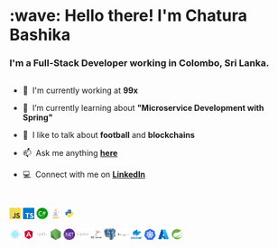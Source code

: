 <h1 align="left" id="macropower-title"> :wave: Hello there! I'm Chatura Bashika</h1>
<h3 align="left">I'm a Full-Stack Developer working in Colombo, Sri Lanka.</h3>

<!-- <div style="display: flex; justify-content: flex-start;">
   <a style="margin-right:2px;" href="https://github.com/melkorCba?tab=followers">
    <img alt="GitHub followers" src="https://img.shields.io/github/followers/melkorCba?color=green&logo=github">
  </a>
<a  href="https://stackoverflow.com/users/9377918/melkorCba" target="_blank">
<img style="border-radius: 6px;" alt="StackOverflow"
src="https://stackoverflow-badge.vercel.app/?userID=9377918" />
</a>



</div> -->

<div style="display: flex; justify-content: space-between;">
    <div>

- :office: &nbsp;I'm currently working at **99x**
- :seedling: &nbsp;I’m currently learning about **"Microservice Development with Spring"**
- :speech_balloon: &nbsp;I like to talk about **football** and **blockchains**
- :mailbox: &nbsp;Ask me anything **[here]**
- :computer: &nbsp;Connect with me on **[LinkedIn]**

    </div>
    <div>

</div>

</div>

<br />

<code><img height="20" alt="javaScript" src="https://raw.githubusercontent.com/github/explore/f874a7ef4edf74c0db9584aa032d9e7a615efc1d/topics/javascript/javascript.png"></code>
<code><img height="20" alt="typeScript" src="https://raw.githubusercontent.com/github/explore/f874a7ef4edf74c0db9584aa032d9e7a615efc1d/topics/typescript/typescript.png"></code>
<code><img height="20" alt="csharp" src="https://raw.githubusercontent.com/github/explore/f874a7ef4edf74c0db9584aa032d9e7a615efc1d/topics/csharp/csharp.png"></code>
<code><img height="20" alt="java" src="https://raw.githubusercontent.com/github/explore/f874a7ef4edf74c0db9584aa032d9e7a615efc1d/topics/java/java.png"></code>
<code><img height="20" alt="python" src="https://raw.githubusercontent.com/github/explore/f874a7ef4edf74c0db9584aa032d9e7a615efc1d/topics/python/python.png"></code>

<code><img height="20" alt="react" src="https://raw.githubusercontent.com/github/explore/f874a7ef4edf74c0db9584aa032d9e7a615efc1d/topics/react/react.png"></code>
<code><img height="20" alt="angular" src="https://raw.githubusercontent.com/github/explore/f874a7ef4edf74c0db9584aa032d9e7a615efc1d/topics/angular/angular.png"></code>
<code><img height="20" alt="nextJs" src="https://raw.githubusercontent.com/github/explore/f874a7ef4edf74c0db9584aa032d9e7a615efc1d/topics/nextjs/nextjs.png"></code>
<code><img height="20" alt="nodejs" src="https://raw.githubusercontent.com/github/explore/f874a7ef4edf74c0db9584aa032d9e7a615efc1d/topics/nodejs/nodejs.png"></code>
<code><img height="20" alt="dotnet" src="https://raw.githubusercontent.com/github/explore/f874a7ef4edf74c0db9584aa032d9e7a615efc1d/topics/dotnet/dotnet.png"></code>
<code><img height="20" alt="express" src="https://raw.githubusercontent.com/github/explore/f874a7ef4edf74c0db9584aa032d9e7a615efc1d/topics/express/express.png"></code>
<code><img height="20" alt="sql-server" src="https://raw.githubusercontent.com/github/explore/f874a7ef4edf74c0db9584aa032d9e7a615efc1d/topics/sql-server/sql-server.png"></code>
<code><img height="20" alt="postgresql" src="https://raw.githubusercontent.com/github/explore/f874a7ef4edf74c0db9584aa032d9e7a615efc1d/topics/postgresql/postgresql.png"></code>
<code><img height="20" alt="mongodb" src="https://raw.githubusercontent.com/github/explore/f874a7ef4edf74c0db9584aa032d9e7a615efc1d/topics/mongodb/mongodb.png"></code>
<code><img height="20" alt="docker" src="https://raw.githubusercontent.com/github/explore/f874a7ef4edf74c0db9584aa032d9e7a615efc1d/topics/docker/docker.png"></code>
<code><img height="20" alt="kubernetes" src="https://raw.githubusercontent.com/github/explore/f874a7ef4edf74c0db9584aa032d9e7a615efc1d/topics/kubernetes/kubernetes.png"></code>
<code><img height="20" alt="azure" src="https://raw.githubusercontent.com/github/explore/f874a7ef4edf74c0db9584aa032d9e7a615efc1d/topics/azure/azure.png"></code>
<code><img height="20" alt="spring" src="https://raw.githubusercontent.com/github/explore/f874a7ef4edf74c0db9584aa032d9e7a615efc1d/topics/spring/spring.png"></code>

[here]: https://github.com/melkorCba/melkorCba/issues "melkorCba/issues"
[linkedin]: https://www.linkedin.com/in/cbashikadesilva "Chatura Bashika LinkedIn"
